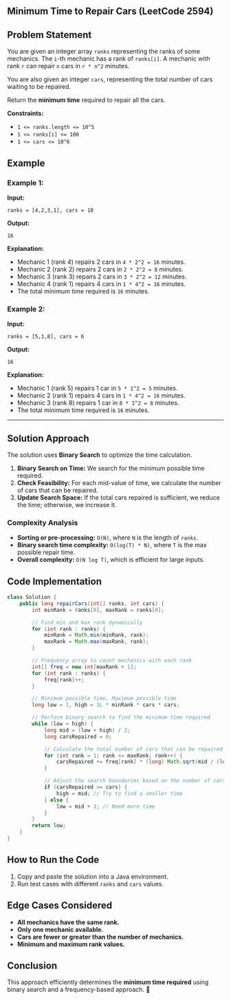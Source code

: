 ## Minimum Time to Repair Cars (LeetCode 2594)

## Problem Statement
You are given an integer array `ranks` representing the ranks of some mechanics. The `i`-th mechanic has a rank of `ranks[i]`. A mechanic with rank `r` can repair `n` cars in `r * n^2` minutes.

You are also given an integer `cars`, representing the total number of cars waiting to be repaired.

Return the **minimum time** required to repair all the cars.

**Constraints:**
- `1 <= ranks.length <= 10^5`
- `1 <= ranks[i] <= 100`
- `1 <= cars <= 10^6`

## Example
### Example 1:
**Input:**  
```plaintext
ranks = [4,2,3,1], cars = 10
```
**Output:**  
```plaintext
16
```
**Explanation:**  
- Mechanic 1 (rank 4) repairs 2 cars in `4 * 2^2 = 16` minutes.
- Mechanic 2 (rank 2) repairs 2 cars in `2 * 2^2 = 8` minutes.
- Mechanic 3 (rank 3) repairs 2 cars in `3 * 2^2 = 12` minutes.
- Mechanic 4 (rank 1) repairs 4 cars in `1 * 4^2 = 16` minutes.
- The total minimum time required is `16` minutes.

### Example 2:
**Input:**  
```plaintext
ranks = [5,1,8], cars = 6
```
**Output:**  
```plaintext
16
```
**Explanation:**  
- Mechanic 1 (rank 5) repairs 1 car in `5 * 1^2 = 5` minutes.
- Mechanic 2 (rank 1) repairs 4 cars in `1 * 4^2 = 16` minutes.
- Mechanic 3 (rank 8) repairs 1 car in `8 * 1^2 = 8` minutes.
- The total minimum time required is `16` minutes.

---

## Solution Approach
The solution uses **Binary Search** to optimize the time calculation.
1. **Binary Search on Time:** We search for the minimum possible time required.
2. **Check Feasibility:** For each mid-value of time, we calculate the number of cars that can be repaired.
3. **Update Search Space:** If the total cars repaired is sufficient, we reduce the time; otherwise, we increase it.

### Complexity Analysis
- **Sorting or pre-processing:** `O(N)`, where `N` is the length of `ranks`.
- **Binary search time complexity:** `O(log(T) * N)`, where `T` is the max possible repair time.
- **Overall complexity:** `O(N log T)`, which is efficient for large inputs.

## Code Implementation
```java
class Solution {
    public long repairCars(int[] ranks, int cars) {
        int minRank = ranks[0], maxRank = ranks[0];

        // Find min and max rank dynamically
        for (int rank : ranks) {
            minRank = Math.min(minRank, rank);
            maxRank = Math.max(maxRank, rank);
        }

        // Frequency array to count mechanics with each rank
        int[] freq = new int[maxRank + 1];
        for (int rank : ranks) {
            freq[rank]++;
        }

        // Minimum possible time, Maximum possible time
        long low = 1, high = 1L * minRank * cars * cars;

        // Perform binary search to find the minimum time required
        while (low < high) {
            long mid = (low + high) / 2;
            long carsRepaired = 0;

            // Calculate the total number of cars that can be repaired in 'mid' time
            for (int rank = 1; rank <= maxRank; rank++) {
                carsRepaired += freq[rank] * (long) Math.sqrt(mid / (long) rank);
            }

            // Adjust the search boundaries based on the number of cars repaired
            if (carsRepaired >= cars) {
                high = mid; // Try to find a smaller time
            } else {
                low = mid + 1; // Need more time
            }
        }
        return low;
    }
}
```

## How to Run the Code
1. Copy and paste the solution into a Java environment.
2. Run test cases with different `ranks` and `cars` values.

## Edge Cases Considered
- **All mechanics have the same rank.**
- **Only one mechanic available.**
- **Cars are fewer or greater than the number of mechanics.**
- **Minimum and maximum rank values.**

## Conclusion
This approach efficiently determines the **minimum time required** using binary search and a frequency-based approach. 🚀

